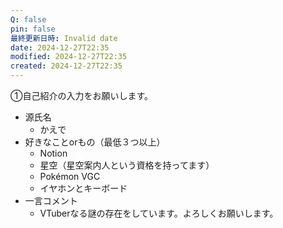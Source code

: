 ```yaml
---
Q: false
pin: false
最終更新日時: Invalid date
date: 2024-12-27T22:35
modified: 2024-12-27T22:35
created: 2024-12-27T22:35
---
```

  

①自己紹介の入力をお願いします。

- 源氏名
    - かえで
- 好きなことorもの（最低３つ以上）
    - Notion
    - 星空（星空案内人という資格を持ってます）
    - Pokémon VGC
    - イヤホンとキーボード
- 一言コメント
    - VTuberなる謎の存在をしています。よろしくお願いします。